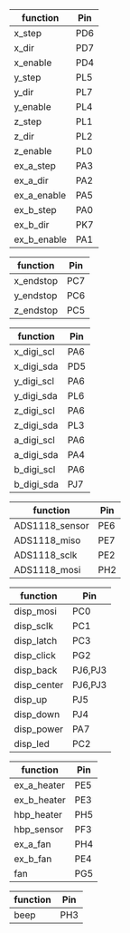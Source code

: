 | function    | Pin |
|-------------|-----|
| x_step      | PD6 |
| x_dir       | PD7 |
| x_enable    | PD4 |
| y_step      | PL5 |
| y_dir       | PL7 |
| y_enable    | PL4 |
| z_step      | PL1 |
| z_dir       | PL2 |
| z_enable    | PL0 |
| ex_a_step   | PA3 |
| ex_a_dir    | PA2 |
| ex_a_enable | PA5 |
| ex_b_step   | PA0 |
| ex_b_dir    | PK7 |
| ex_b_enable | PA1 |

| function   | Pin |
|------------|-----|
| x_endstop  | PC7 |
| y_endstop  | PC6 |
| z_endstop  | PC5 |

| function   | Pin |
|------------|-----|
| x_digi_scl | PA6 |
| x_digi_sda | PD5 |
| y_digi_scl | PA6 |
| y_digi_sda | PL6 |
| z_digi_scl | PA6 |
| z_digi_sda | PL3 |
| a_digi_scl | PA6 |
| a_digi_sda | PA4 |
| b_digi_scl | PA6 |
| b_digi_sda | PJ7 |

| function       | Pin     |
|----------------|---------|
| ADS1118_sensor | PE6     |
| ADS1118_miso   | PE7     |
| ADS1118_sclk   | PE2     |
| ADS1118_mosi   | PH2     |

| function       | Pin     |
|----------------|---------|
| disp_mosi      | PC0     |
| disp_sclk      | PC1     |
| disp_latch     | PC3     |
| disp_click     | PG2     |
| disp_back      | PJ6,PJ3 |
| disp_center    | PJ6,PJ3 |
| disp_up        | PJ5     |
| disp_down      | PJ4     |
| disp_power     | PA7     |
| disp_led       | PC2     |

| function    | Pin  |
|-------------|------|
| ex_a_heater | PE5  |
| ex_b_heater | PE3  |
| hbp_heater  | PH5  |
| hbp_sensor  | PF3  |
| ex_a_fan    | PH4  |
| ex_b_fan    | PE4  |
| fan         | PG5  |

| function    | Pin |
|-------------|---------|
| beep        | PH3  |
